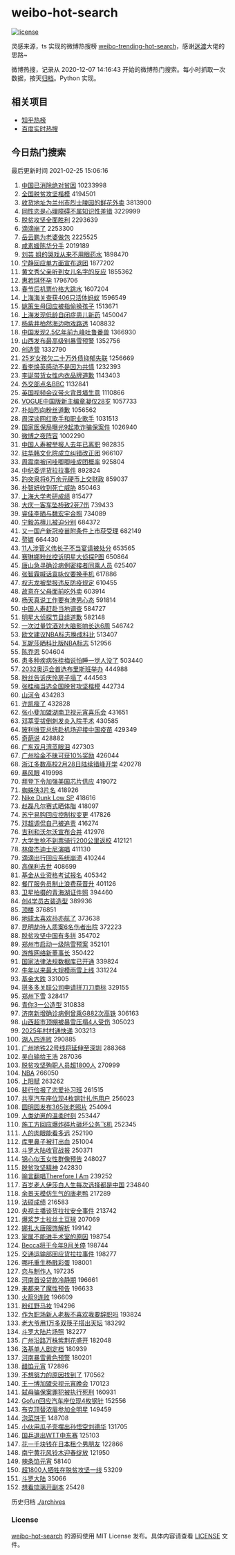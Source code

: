 # weibo-hot-search

[![license](https://img.shields.io/github/license/Arrackisarookie/weibo-hot-search)](https://github.com/Arrackisarookie/weibo-hot-search/blob/master/LICENSE)

灵感来源，ts 实现的微博热搜榜 [weibo-trending-hot-search](https://github.com/justjavac/weibo-trending-hot-search)，感谢[迷渡](https://github.com/justjavac)大佬的思路~

微博热搜，记录从 2020-12-07 14:16:43 开始的微博热门搜索。每小时抓取一次数据，按天[归档](./archives)。Python 实现。

## 相关项目
+ [知乎热榜](https://github.com/Arrackisarookie/zhihu-top-search)
+ [百度实时热搜](https://github.com/Arrackisarookie/baidu-hot-search)

## 今日热门搜索

<!-- Rank Begin -->

最后更新时间 2021-02-25 15:06:16

1. [中国已消除绝对贫困](https://s.weibo.com/weibo?q=%23%E4%B8%AD%E5%9B%BD%E5%B7%B2%E6%B6%88%E9%99%A4%E7%BB%9D%E5%AF%B9%E8%B4%AB%E5%9B%B0%23&Refer=top) 10233998
1. [全国脱贫攻坚楷模](https://s.weibo.com/weibo?q=%23%E5%85%A8%E5%9B%BD%E8%84%B1%E8%B4%AB%E6%94%BB%E5%9D%9A%E6%A5%B7%E6%A8%A1%23&Refer=top) 4194501
1. [收货地址为兰州市烈士陵园的鲜花外卖](https://s.weibo.com/weibo?q=%23%E6%94%B6%E8%B4%A7%E5%9C%B0%E5%9D%80%E4%B8%BA%E5%85%B0%E5%B7%9E%E5%B8%82%E7%83%88%E5%A3%AB%E9%99%B5%E5%9B%AD%E7%9A%84%E9%B2%9C%E8%8A%B1%E5%A4%96%E5%8D%96%23&Refer=top) 3813900
1. [同性恋是心理障碍不属知识性差错](https://s.weibo.com/weibo?q=%23%E5%90%8C%E6%80%A7%E6%81%8B%E6%98%AF%E5%BF%83%E7%90%86%E9%9A%9C%E7%A2%8D%E4%B8%8D%E5%B1%9E%E7%9F%A5%E8%AF%86%E6%80%A7%E5%B7%AE%E9%94%99%23&Refer=top) 3229999
1. [脱贫攻坚全面胜利](https://s.weibo.com/weibo?q=%23%E8%84%B1%E8%B4%AB%E6%94%BB%E5%9D%9A%E5%85%A8%E9%9D%A2%E8%83%9C%E5%88%A9%23&Refer=top) 2293639
1. [滴滴崩了](https://s.weibo.com/weibo?q=%E6%BB%B4%E6%BB%B4%E5%B4%A9%E4%BA%86&Refer=top) 2253300
1. [岳云鹏为老婆做包](https://s.weibo.com/weibo?q=%E5%B2%B3%E4%BA%91%E9%B9%8F%E4%B8%BA%E8%80%81%E5%A9%86%E5%81%9A%E5%8C%85&Refer=top) 2225525
1. [咸素媛陈华分手](https://s.weibo.com/weibo?q=%23%E5%92%B8%E7%B4%A0%E5%AA%9B%E9%99%88%E5%8D%8E%E5%88%86%E6%89%8B%23&Refer=top) 2019189
1. [刘芸 姐的哭戏从来不用眼药水](https://s.weibo.com/weibo?q=%E5%88%98%E8%8A%B8%20%E5%A7%90%E7%9A%84%E5%93%AD%E6%88%8F%E4%BB%8E%E6%9D%A5%E4%B8%8D%E7%94%A8%E7%9C%BC%E8%8D%AF%E6%B0%B4&Refer=top) 1898470
1. [宁静回应单方面宣布退团](https://s.weibo.com/weibo?q=%23%E5%AE%81%E9%9D%99%E5%9B%9E%E5%BA%94%E5%8D%95%E6%96%B9%E9%9D%A2%E5%AE%A3%E5%B8%83%E9%80%80%E5%9B%A2%23&Refer=top) 1877202
1. [黄文秀父亲听到女儿名字的反应](https://s.weibo.com/weibo?q=%23%E9%BB%84%E6%96%87%E7%A7%80%E7%88%B6%E4%BA%B2%E5%90%AC%E5%88%B0%E5%A5%B3%E5%84%BF%E5%90%8D%E5%AD%97%E7%9A%84%E5%8F%8D%E5%BA%94%23&Refer=top) 1855362
1. [惠若琪怀孕](https://s.weibo.com/weibo?q=%E6%83%A0%E8%8B%A5%E7%90%AA%E6%80%80%E5%AD%95&Refer=top) 1796706
1. [春节后机票价格大跳水](https://s.weibo.com/weibo?q=%23%E6%98%A5%E8%8A%82%E5%90%8E%E6%9C%BA%E7%A5%A8%E4%BB%B7%E6%A0%BC%E5%A4%A7%E8%B7%B3%E6%B0%B4%23&Refer=top) 1607204
1. [上海海关查获406只活体蚂蚁](https://s.weibo.com/weibo?q=%23%E4%B8%8A%E6%B5%B7%E6%B5%B7%E5%85%B3%E6%9F%A5%E8%8E%B7406%E5%8F%AA%E6%B4%BB%E4%BD%93%E8%9A%82%E8%9A%81%23&Refer=top) 1596549
1. [姚策生母回应被指偷换孩子](https://s.weibo.com/weibo?q=%E5%A7%9A%E7%AD%96%E7%94%9F%E6%AF%8D%E5%9B%9E%E5%BA%94%E8%A2%AB%E6%8C%87%E5%81%B7%E6%8D%A2%E5%AD%A9%E5%AD%90&Refer=top) 1513671
1. [上海发现低龄自闭症患儿新药](https://s.weibo.com/weibo?q=%E4%B8%8A%E6%B5%B7%E5%8F%91%E7%8E%B0%E4%BD%8E%E9%BE%84%E8%87%AA%E9%97%AD%E7%97%87%E6%82%A3%E5%84%BF%E6%96%B0%E8%8D%AF&Refer=top) 1450047
1. [杨紫井柏然海边吻戏路透](https://s.weibo.com/weibo?q=%23%E6%9D%A8%E7%B4%AB%E4%BA%95%E6%9F%8F%E7%84%B6%E6%B5%B7%E8%BE%B9%E5%90%BB%E6%88%8F%E8%B7%AF%E9%80%8F%23&Refer=top) 1408832
1. [中国发现2.5亿年前九峰吐鲁番兽](https://s.weibo.com/weibo?q=%E4%B8%AD%E5%9B%BD%E5%8F%91%E7%8E%B02.5%E4%BA%BF%E5%B9%B4%E5%89%8D%E4%B9%9D%E5%B3%B0%E5%90%90%E9%B2%81%E7%95%AA%E5%85%BD&Refer=top) 1366930
1. [山西发布最高级别暴雪预警](https://s.weibo.com/weibo?q=%23%E5%B1%B1%E8%A5%BF%E5%8F%91%E5%B8%83%E6%9C%80%E9%AB%98%E7%BA%A7%E5%88%AB%E6%9A%B4%E9%9B%AA%E9%A2%84%E8%AD%A6%23&Refer=top) 1352756
1. [创造营](https://s.weibo.com/weibo?q=%E5%88%9B%E9%80%A0%E8%90%A5&Refer=top) 1332790
1. [25岁女孩欠二十万外债抑郁失联](https://s.weibo.com/weibo?q=25%E5%B2%81%E5%A5%B3%E5%AD%A9%E6%AC%A0%E4%BA%8C%E5%8D%81%E4%B8%87%E5%A4%96%E5%80%BA%E6%8A%91%E9%83%81%E5%A4%B1%E8%81%94&Refer=top) 1256669
1. [看李焕英感动不是因为共情](https://s.weibo.com/weibo?q=%E7%9C%8B%E6%9D%8E%E7%84%95%E8%8B%B1%E6%84%9F%E5%8A%A8%E4%B8%8D%E6%98%AF%E5%9B%A0%E4%B8%BA%E5%85%B1%E6%83%85&Refer=top) 1232393
1. [李诞带货女性内衣品牌道歉](https://s.weibo.com/weibo?q=%23%E6%9D%8E%E8%AF%9E%E5%B8%A6%E8%B4%A7%E5%A5%B3%E6%80%A7%E5%86%85%E8%A1%A3%E5%93%81%E7%89%8C%E9%81%93%E6%AD%89%23&Refer=top) 1143403
1. [外交部点名BBC](https://s.weibo.com/weibo?q=%23%E5%A4%96%E4%BA%A4%E9%83%A8%E7%82%B9%E5%90%8DBBC%23&Refer=top) 1132841
1. [英国视频会议带火背景墙生意](https://s.weibo.com/weibo?q=%E8%8B%B1%E5%9B%BD%E8%A7%86%E9%A2%91%E4%BC%9A%E8%AE%AE%E5%B8%A6%E7%81%AB%E8%83%8C%E6%99%AF%E5%A2%99%E7%94%9F%E6%84%8F&Refer=top) 1110866
1. [VOGUE中国版新主编章凝仅28岁](https://s.weibo.com/weibo?q=VOGUE%E4%B8%AD%E5%9B%BD%E7%89%88%E6%96%B0%E4%B8%BB%E7%BC%96%E7%AB%A0%E5%87%9D%E4%BB%8528%E5%B2%81&Refer=top) 1057733
1. [朴灿烈向粉丝道歉](https://s.weibo.com/weibo?q=%23%E6%9C%B4%E7%81%BF%E7%83%88%E5%90%91%E7%B2%89%E4%B8%9D%E9%81%93%E6%AD%89%23&Refer=top) 1056562
1. [周深谈网红歌手和职业歌手](https://s.weibo.com/weibo?q=%23%E5%91%A8%E6%B7%B1%E8%B0%88%E7%BD%91%E7%BA%A2%E6%AD%8C%E6%89%8B%E5%92%8C%E8%81%8C%E4%B8%9A%E6%AD%8C%E6%89%8B%23&Refer=top) 1031513
1. [国家医保局曝光9起欺诈骗保案件](https://s.weibo.com/weibo?q=%23%E5%9B%BD%E5%AE%B6%E5%8C%BB%E4%BF%9D%E5%B1%80%E6%9B%9D%E5%85%899%E8%B5%B7%E6%AC%BA%E8%AF%88%E9%AA%97%E4%BF%9D%E6%A1%88%E4%BB%B6%23&Refer=top) 1026940
1. [微博之夜阵容](https://s.weibo.com/weibo?q=%E5%BE%AE%E5%8D%9A%E4%B9%8B%E5%A4%9C%E9%98%B5%E5%AE%B9&Refer=top) 1002290
1. [中国人寿被举报人去年已离职](https://s.weibo.com/weibo?q=%23%E4%B8%AD%E5%9B%BD%E4%BA%BA%E5%AF%BF%E8%A2%AB%E4%B8%BE%E6%8A%A5%E4%BA%BA%E5%8E%BB%E5%B9%B4%E5%B7%B2%E7%A6%BB%E8%81%8C%23&Refer=top) 982835
1. [驻华韩文化院成立纠错改正团](https://s.weibo.com/weibo?q=%23%E9%A9%BB%E5%8D%8E%E9%9F%A9%E6%96%87%E5%8C%96%E9%99%A2%E6%88%90%E7%AB%8B%E7%BA%A0%E9%94%99%E6%94%B9%E6%AD%A3%E5%9B%A2%23&Refer=top) 966107
1. [周震南被问哇唧唧哇成团概率](https://s.weibo.com/weibo?q=%23%E5%91%A8%E9%9C%87%E5%8D%97%E8%A2%AB%E9%97%AE%E5%93%87%E5%94%A7%E5%94%A7%E5%93%87%E6%88%90%E5%9B%A2%E6%A6%82%E7%8E%87%23&Refer=top) 925804
1. [中纪委评货拉拉事件](https://s.weibo.com/weibo?q=%E4%B8%AD%E7%BA%AA%E5%A7%94%E8%AF%84%E8%B4%A7%E6%8B%89%E6%8B%89%E4%BA%8B%E4%BB%B6&Refer=top) 892824
1. [趵突泉将6万余元硬币上交财政](https://s.weibo.com/weibo?q=%23%E8%B6%B5%E7%AA%81%E6%B3%89%E5%B0%866%E4%B8%87%E4%BD%99%E5%85%83%E7%A1%AC%E5%B8%81%E4%B8%8A%E4%BA%A4%E8%B4%A2%E6%94%BF%23&Refer=top) 859037
1. [朴智妍收到死亡威胁](https://s.weibo.com/weibo?q=%23%E6%9C%B4%E6%99%BA%E5%A6%8D%E6%94%B6%E5%88%B0%E6%AD%BB%E4%BA%A1%E5%A8%81%E8%83%81%23&Refer=top) 850463
1. [上海大学考研成绩](https://s.weibo.com/weibo?q=%E4%B8%8A%E6%B5%B7%E5%A4%A7%E5%AD%A6%E8%80%83%E7%A0%94%E6%88%90%E7%BB%A9&Refer=top) 815477
1. [大庆一客车坠桥致2死7伤](https://s.weibo.com/weibo?q=%23%E5%A4%A7%E5%BA%86%E4%B8%80%E5%AE%A2%E8%BD%A6%E5%9D%A0%E6%A1%A5%E8%87%B42%E6%AD%BB7%E4%BC%A4%23&Refer=top) 739433
1. [睿佳李晒与魏宏宇合照](https://s.weibo.com/weibo?q=%23%E7%9D%BF%E4%BD%B3%E6%9D%8E%E6%99%92%E4%B8%8E%E9%AD%8F%E5%AE%8F%E5%AE%87%E5%90%88%E7%85%A7%23&Refer=top) 734089
1. [宁毅苏檀儿被迫分别](https://s.weibo.com/weibo?q=%23%E5%AE%81%E6%AF%85%E8%8B%8F%E6%AA%80%E5%84%BF%E8%A2%AB%E8%BF%AB%E5%88%86%E5%88%AB%23&Refer=top) 684372
1. [又一国产新冠疫苗附条件上市获受理](https://s.weibo.com/weibo?q=%E5%8F%88%E4%B8%80%E5%9B%BD%E4%BA%A7%E6%96%B0%E5%86%A0%E7%96%AB%E8%8B%97%E9%99%84%E6%9D%A1%E4%BB%B6%E4%B8%8A%E5%B8%82%E8%8E%B7%E5%8F%97%E7%90%86&Refer=top) 682149
1. [赘婿](https://s.weibo.com/weibo?q=%E8%B5%98%E5%A9%BF&Refer=top) 664430
1. [11人涉菅义伟长子不当宴请被处分](https://s.weibo.com/weibo?q=11%E4%BA%BA%E6%B6%89%E8%8F%85%E4%B9%89%E4%BC%9F%E9%95%BF%E5%AD%90%E4%B8%8D%E5%BD%93%E5%AE%B4%E8%AF%B7%E8%A2%AB%E5%A4%84%E5%88%86&Refer=top) 653565
1. [赛琳娜粉丝控诉明星大侦探P图](https://s.weibo.com/weibo?q=%23%E8%B5%9B%E7%90%B3%E5%A8%9C%E7%B2%89%E4%B8%9D%E6%8E%A7%E8%AF%89%E6%98%8E%E6%98%9F%E5%A4%A7%E4%BE%A6%E6%8E%A2P%E5%9B%BE%23&Refer=top) 650864
1. [唐山急寻确诊病例密接者同乘人员](https://s.weibo.com/weibo?q=%23%E5%94%90%E5%B1%B1%E6%80%A5%E5%AF%BB%E7%A1%AE%E8%AF%8A%E7%97%85%E4%BE%8B%E5%AF%86%E6%8E%A5%E8%80%85%E5%90%8C%E4%B9%98%E4%BA%BA%E5%91%98%23&Refer=top) 625407
1. [张智霖喊话袁咏仪要换手机](https://s.weibo.com/weibo?q=%23%E5%BC%A0%E6%99%BA%E9%9C%96%E5%96%8A%E8%AF%9D%E8%A2%81%E5%92%8F%E4%BB%AA%E8%A6%81%E6%8D%A2%E6%89%8B%E6%9C%BA%23&Refer=top) 617886
1. [权志龙被举报违反防疫规定](https://s.weibo.com/weibo?q=%23%E6%9D%83%E5%BF%97%E9%BE%99%E8%A2%AB%E4%B8%BE%E6%8A%A5%E8%BF%9D%E5%8F%8D%E9%98%B2%E7%96%AB%E8%A7%84%E5%AE%9A%23&Refer=top) 610455
1. [故意在父母面前吃外卖](https://s.weibo.com/weibo?q=%23%E6%95%85%E6%84%8F%E5%9C%A8%E7%88%B6%E6%AF%8D%E9%9D%A2%E5%89%8D%E5%90%83%E5%A4%96%E5%8D%96%23&Refer=top) 603914
1. [杨天真说工作要有渣男心态](https://s.weibo.com/weibo?q=%E6%9D%A8%E5%A4%A9%E7%9C%9F%E8%AF%B4%E5%B7%A5%E4%BD%9C%E8%A6%81%E6%9C%89%E6%B8%A3%E7%94%B7%E5%BF%83%E6%80%81&Refer=top) 591814
1. [中国人寿赶赴当地调查](https://s.weibo.com/weibo?q=%E4%B8%AD%E5%9B%BD%E4%BA%BA%E5%AF%BF%E8%B5%B6%E8%B5%B4%E5%BD%93%E5%9C%B0%E8%B0%83%E6%9F%A5&Refer=top) 584727
1. [明星大侦探节目组道歉](https://s.weibo.com/weibo?q=%E6%98%8E%E6%98%9F%E5%A4%A7%E4%BE%A6%E6%8E%A2%E8%8A%82%E7%9B%AE%E7%BB%84%E9%81%93%E6%AD%89&Refer=top) 582148
1. [一次过量饮酒对大脑影响长达6周](https://s.weibo.com/weibo?q=%23%E4%B8%80%E6%AC%A1%E8%BF%87%E9%87%8F%E9%A5%AE%E9%85%92%E5%AF%B9%E5%A4%A7%E8%84%91%E5%BD%B1%E5%93%8D%E9%95%BF%E8%BE%BE6%E5%91%A8%23&Refer=top) 546742
1. [欧文建议NBA标志换成科比](https://s.weibo.com/weibo?q=%E6%AC%A7%E6%96%87%E5%BB%BA%E8%AE%AENBA%E6%A0%87%E5%BF%97%E6%8D%A2%E6%88%90%E7%A7%91%E6%AF%94&Refer=top) 513407
1. [瓦妮莎晒科比版NBA标志](https://s.weibo.com/weibo?q=%E7%93%A6%E5%A6%AE%E8%8E%8E%E6%99%92%E7%A7%91%E6%AF%94%E7%89%88NBA%E6%A0%87%E5%BF%97&Refer=top) 512956
1. [陈乔恩](https://s.weibo.com/weibo?q=%E9%99%88%E4%B9%94%E6%81%A9&Refer=top) 504604
1. [患多种疾病张桂梅说怕睡一觉人没了](https://s.weibo.com/weibo?q=%23%E6%82%A3%E5%A4%9A%E7%A7%8D%E7%96%BE%E7%97%85%E5%BC%A0%E6%A1%82%E6%A2%85%E8%AF%B4%E6%80%95%E7%9D%A1%E4%B8%80%E8%A7%89%E4%BA%BA%E6%B2%A1%E4%BA%86%23&Refer=top) 503440
1. [2032奥运会首选布里斯班举办](https://s.weibo.com/weibo?q=2032%E5%A5%A5%E8%BF%90%E4%BC%9A%E9%A6%96%E9%80%89%E5%B8%83%E9%87%8C%E6%96%AF%E7%8F%AD%E4%B8%BE%E5%8A%9E&Refer=top) 444988
1. [粉丝告诉庆怜房子塌了](https://s.weibo.com/weibo?q=%23%E7%B2%89%E4%B8%9D%E5%91%8A%E8%AF%89%E5%BA%86%E6%80%9C%E6%88%BF%E5%AD%90%E5%A1%8C%E4%BA%86%23&Refer=top) 444563
1. [张桂梅当选全国脱贫攻坚楷模](https://s.weibo.com/weibo?q=%23%E5%BC%A0%E6%A1%82%E6%A2%85%E5%BD%93%E9%80%89%E5%85%A8%E5%9B%BD%E8%84%B1%E8%B4%AB%E6%94%BB%E5%9D%9A%E6%A5%B7%E6%A8%A1%23&Refer=top) 442734
1. [山河令](https://s.weibo.com/weibo?q=%E5%B1%B1%E6%B2%B3%E4%BB%A4&Refer=top) 434283
1. [许凯瘦了](https://s.weibo.com/weibo?q=%23%E8%AE%B8%E5%87%AF%E7%98%A6%E4%BA%86%23&Refer=top) 432828
1. [张小斐加盟湖南卫视元宵喜乐会](https://s.weibo.com/weibo?q=%23%E5%BC%A0%E5%B0%8F%E6%96%90%E5%8A%A0%E7%9B%9F%E6%B9%96%E5%8D%97%E5%8D%AB%E8%A7%86%E5%85%83%E5%AE%B5%E5%96%9C%E4%B9%90%E4%BC%9A%23&Refer=top) 431651
1. [邓萃雯拔倒刺发炎入院手术](https://s.weibo.com/weibo?q=%E9%82%93%E8%90%83%E9%9B%AF%E6%8B%94%E5%80%92%E5%88%BA%E5%8F%91%E7%82%8E%E5%85%A5%E9%99%A2%E6%89%8B%E6%9C%AF&Refer=top) 430585
1. [玻利维亚总统赴机场迎接中国疫苗](https://s.weibo.com/weibo?q=%23%E7%8E%BB%E5%88%A9%E7%BB%B4%E4%BA%9A%E6%80%BB%E7%BB%9F%E8%B5%B4%E6%9C%BA%E5%9C%BA%E8%BF%8E%E6%8E%A5%E4%B8%AD%E5%9B%BD%E7%96%AB%E8%8B%97%23&Refer=top) 429349
1. [奇葩说](https://s.weibo.com/weibo?q=%E5%A5%87%E8%91%A9%E8%AF%B4&Refer=top) 428882
1. [广东双月湾蓝眼泪](https://s.weibo.com/weibo?q=%E5%B9%BF%E4%B8%9C%E5%8F%8C%E6%9C%88%E6%B9%BE%E8%93%9D%E7%9C%BC%E6%B3%AA&Refer=top) 427303
1. [广州拾金不昧可获10%奖励](https://s.weibo.com/weibo?q=%23%E5%B9%BF%E5%B7%9E%E6%8B%BE%E9%87%91%E4%B8%8D%E6%98%A7%E5%8F%AF%E8%8E%B710%25%E5%A5%96%E5%8A%B1%23&Refer=top) 426044
1. [浙江多数高校2月28日陆续错峰开学](https://s.weibo.com/weibo?q=%23%E6%B5%99%E6%B1%9F%E5%A4%9A%E6%95%B0%E9%AB%98%E6%A0%A12%E6%9C%8828%E6%97%A5%E9%99%86%E7%BB%AD%E9%94%99%E5%B3%B0%E5%BC%80%E5%AD%A6%23&Refer=top) 420278
1. [暴风眼](https://s.weibo.com/weibo?q=%E6%9A%B4%E9%A3%8E%E7%9C%BC&Refer=top) 419998
1. [拜登下令加强美国芯片供应](https://s.weibo.com/weibo?q=%E6%8B%9C%E7%99%BB%E4%B8%8B%E4%BB%A4%E5%8A%A0%E5%BC%BA%E7%BE%8E%E5%9B%BD%E8%8A%AF%E7%89%87%E4%BE%9B%E5%BA%94&Refer=top) 419072
1. [蜘蛛侠3片名](https://s.weibo.com/weibo?q=%E8%9C%98%E8%9B%9B%E4%BE%A03%E7%89%87%E5%90%8D&Refer=top) 418926
1. [Nike Dunk Low SP](https://s.weibo.com/weibo?q=Nike%20Dunk%20Low%20SP&Refer=top) 418616
1. [赵磊凡尔赛式晒体脂](https://s.weibo.com/weibo?q=%23%E8%B5%B5%E7%A3%8A%E5%87%A1%E5%B0%94%E8%B5%9B%E5%BC%8F%E6%99%92%E4%BD%93%E8%84%82%23&Refer=top) 418097
1. [苏宁易购回应控制权变更](https://s.weibo.com/weibo?q=%E8%8B%8F%E5%AE%81%E6%98%93%E8%B4%AD%E5%9B%9E%E5%BA%94%E6%8E%A7%E5%88%B6%E6%9D%83%E5%8F%98%E6%9B%B4&Refer=top) 417826
1. [邓超调侃自己被追责](https://s.weibo.com/weibo?q=%23%E9%82%93%E8%B6%85%E8%B0%83%E4%BE%83%E8%87%AA%E5%B7%B1%E8%A2%AB%E8%BF%BD%E8%B4%A3%23&Refer=top) 416274
1. [吉利和沃尔沃宣布合并](https://s.weibo.com/weibo?q=%23%E5%90%89%E5%88%A9%E5%92%8C%E6%B2%83%E5%B0%94%E6%B2%83%E5%AE%A3%E5%B8%83%E5%90%88%E5%B9%B6%23&Refer=top) 412976
1. [大学生抢不到票骑行200公里返校](https://s.weibo.com/weibo?q=%23%E5%A4%A7%E5%AD%A6%E7%94%9F%E6%8A%A2%E4%B8%8D%E5%88%B0%E7%A5%A8%E9%AA%91%E8%A1%8C200%E5%85%AC%E9%87%8C%E8%BF%94%E6%A0%A1%23&Refer=top) 412121
1. [林俊杰迪士尼演唱](https://s.weibo.com/weibo?q=%23%E6%9E%97%E4%BF%8A%E6%9D%B0%E8%BF%AA%E5%A3%AB%E5%B0%BC%E6%BC%94%E5%94%B1%23&Refer=top) 411130
1. [滴滴出行回应系统崩溃](https://s.weibo.com/weibo?q=%23%E6%BB%B4%E6%BB%B4%E5%87%BA%E8%A1%8C%E5%9B%9E%E5%BA%94%E7%B3%BB%E7%BB%9F%E5%B4%A9%E6%BA%83%23&Refer=top) 410244
1. [高保利去世](https://s.weibo.com/weibo?q=%E9%AB%98%E4%BF%9D%E5%88%A9%E5%8E%BB%E4%B8%96&Refer=top) 408699
1. [基金从业资格考试报名](https://s.weibo.com/weibo?q=%E5%9F%BA%E9%87%91%E4%BB%8E%E4%B8%9A%E8%B5%84%E6%A0%BC%E8%80%83%E8%AF%95%E6%8A%A5%E5%90%8D&Refer=top) 405342
1. [餐厅服务员制止浪费获晋升](https://s.weibo.com/weibo?q=%E9%A4%90%E5%8E%85%E6%9C%8D%E5%8A%A1%E5%91%98%E5%88%B6%E6%AD%A2%E6%B5%AA%E8%B4%B9%E8%8E%B7%E6%99%8B%E5%8D%87&Refer=top) 401126
1. [卫星拍摄的青海湖证件照](https://s.weibo.com/weibo?q=%23%E5%8D%AB%E6%98%9F%E6%8B%8D%E6%91%84%E7%9A%84%E9%9D%92%E6%B5%B7%E6%B9%96%E8%AF%81%E4%BB%B6%E7%85%A7%23&Refer=top) 394460
1. [创4学员古装造型](https://s.weibo.com/weibo?q=%23%E5%88%9B4%E5%AD%A6%E5%91%98%E5%8F%A4%E8%A3%85%E9%80%A0%E5%9E%8B%23&Refer=top) 389936
1. [顶楼](https://s.weibo.com/weibo?q=%E9%A1%B6%E6%A5%BC&Refer=top) 376851
1. [地球太喜欢孙亦航了](https://s.weibo.com/weibo?q=%23%E5%9C%B0%E7%90%83%E5%A4%AA%E5%96%9C%E6%AC%A2%E5%AD%99%E4%BA%A6%E8%88%AA%E4%BA%86%23&Refer=top) 373638
1. [昆明劫持人质案6名伤者出院](https://s.weibo.com/weibo?q=%23%E6%98%86%E6%98%8E%E5%8A%AB%E6%8C%81%E4%BA%BA%E8%B4%A8%E6%A1%886%E5%90%8D%E4%BC%A4%E8%80%85%E5%87%BA%E9%99%A2%23&Refer=top) 372223
1. [脱贫攻坚中国有多拼](https://s.weibo.com/weibo?q=%23%E8%84%B1%E8%B4%AB%E6%94%BB%E5%9D%9A%E4%B8%AD%E5%9B%BD%E6%9C%89%E5%A4%9A%E6%8B%BC%23&Refer=top) 354702
1. [郑州市启动一级除雪预案](https://s.weibo.com/weibo?q=%E9%83%91%E5%B7%9E%E5%B8%82%E5%90%AF%E5%8A%A8%E4%B8%80%E7%BA%A7%E9%99%A4%E9%9B%AA%E9%A2%84%E6%A1%88&Refer=top) 352101
1. [游族网络新董事长](https://s.weibo.com/weibo?q=%E6%B8%B8%E6%97%8F%E7%BD%91%E7%BB%9C%E6%96%B0%E8%91%A3%E4%BA%8B%E9%95%BF&Refer=top) 350422
1. [国家法律法规数据库已开通](https://s.weibo.com/weibo?q=%23%E5%9B%BD%E5%AE%B6%E6%B3%95%E5%BE%8B%E6%B3%95%E8%A7%84%E6%95%B0%E6%8D%AE%E5%BA%93%E5%B7%B2%E5%BC%80%E9%80%9A%23&Refer=top) 339824
1. [牛年以来最大规模雨雪上线](https://s.weibo.com/weibo?q=%23%E7%89%9B%E5%B9%B4%E4%BB%A5%E6%9D%A5%E6%9C%80%E5%A4%A7%E8%A7%84%E6%A8%A1%E9%9B%A8%E9%9B%AA%E4%B8%8A%E7%BA%BF%23&Refer=top) 331224
1. [基金大跌](https://s.weibo.com/weibo?q=%23%E5%9F%BA%E9%87%91%E5%A4%A7%E8%B7%8C%23&Refer=top) 331005
1. [拼多多关联公司申请拼刀刀商标](https://s.weibo.com/weibo?q=%23%E6%8B%BC%E5%A4%9A%E5%A4%9A%E5%85%B3%E8%81%94%E5%85%AC%E5%8F%B8%E7%94%B3%E8%AF%B7%E6%8B%BC%E5%88%80%E5%88%80%E5%95%86%E6%A0%87%23&Refer=top) 329155
1. [郑州下雪](https://s.weibo.com/weibo?q=%23%E9%83%91%E5%B7%9E%E4%B8%8B%E9%9B%AA%23&Refer=top) 328417
1. [青你3一公造型](https://s.weibo.com/weibo?q=%23%E9%9D%92%E4%BD%A03%E4%B8%80%E5%85%AC%E9%80%A0%E5%9E%8B%23&Refer=top) 310838
1. [济南新增确诊病例曾乘G882次高铁](https://s.weibo.com/weibo?q=%23%E6%B5%8E%E5%8D%97%E6%96%B0%E5%A2%9E%E7%A1%AE%E8%AF%8A%E7%97%85%E4%BE%8B%E6%9B%BE%E4%B9%98G882%E6%AC%A1%E9%AB%98%E9%93%81%23&Refer=top) 306163
1. [山西超市顶棚被暴雪压塌4人受伤](https://s.weibo.com/weibo?q=%E5%B1%B1%E8%A5%BF%E8%B6%85%E5%B8%82%E9%A1%B6%E6%A3%9A%E8%A2%AB%E6%9A%B4%E9%9B%AA%E5%8E%8B%E5%A1%8C4%E4%BA%BA%E5%8F%97%E4%BC%A4&Refer=top) 305023
1. [2025年村村通快递](https://s.weibo.com/weibo?q=%232025%E5%B9%B4%E6%9D%91%E6%9D%91%E9%80%9A%E5%BF%AB%E9%80%92%23&Refer=top) 303213
1. [湖人四连败](https://s.weibo.com/weibo?q=%E6%B9%96%E4%BA%BA%E5%9B%9B%E8%BF%9E%E8%B4%A5&Refer=top) 290885
1. [广州地铁22号线将延伸至深圳](https://s.weibo.com/weibo?q=%E5%B9%BF%E5%B7%9E%E5%9C%B0%E9%93%8122%E5%8F%B7%E7%BA%BF%E5%B0%86%E5%BB%B6%E4%BC%B8%E8%87%B3%E6%B7%B1%E5%9C%B3&Refer=top) 288368
1. [吴白输给王浩](https://s.weibo.com/weibo?q=%23%E5%90%B4%E7%99%BD%E8%BE%93%E7%BB%99%E7%8E%8B%E6%B5%A9%23&Refer=top) 287036
1. [脱贫攻坚殉职人员超1800人](https://s.weibo.com/weibo?q=%23%E8%84%B1%E8%B4%AB%E6%94%BB%E5%9D%9A%E6%AE%89%E8%81%8C%E4%BA%BA%E5%91%98%E8%B6%851800%E4%BA%BA%23&Refer=top) 270999
1. [NBA](https://s.weibo.com/weibo?q=NBA&Refer=top) 266050
1. [上阳赋](https://s.weibo.com/weibo?q=%E4%B8%8A%E9%98%B3%E8%B5%8B&Refer=top) 263262
1. [裴行俭报了恋爱补习班](https://s.weibo.com/weibo?q=%23%E8%A3%B4%E8%A1%8C%E4%BF%AD%E6%8A%A5%E4%BA%86%E6%81%8B%E7%88%B1%E8%A1%A5%E4%B9%A0%E7%8F%AD%23&Refer=top) 261515
1. [共享汽车座位现4枚钢针扎伤用户](https://s.weibo.com/weibo?q=%E5%85%B1%E4%BA%AB%E6%B1%BD%E8%BD%A6%E5%BA%A7%E4%BD%8D%E7%8E%B04%E6%9E%9A%E9%92%A2%E9%92%88%E6%89%8E%E4%BC%A4%E7%94%A8%E6%88%B7&Refer=top) 256023
1. [圆明园发布365张老照片](https://s.weibo.com/weibo?q=%23%E5%9C%86%E6%98%8E%E5%9B%AD%E5%8F%91%E5%B8%83365%E5%BC%A0%E8%80%81%E7%85%A7%E7%89%87%23&Refer=top) 254094
1. [人类幼崽的温柔时刻](https://s.weibo.com/weibo?q=%23%E4%BA%BA%E7%B1%BB%E5%B9%BC%E5%B4%BD%E7%9A%84%E6%B8%A9%E6%9F%94%E6%97%B6%E5%88%BB%23&Refer=top) 253447
1. [施工方回应爆炸碎片砸坏公务飞机](https://s.weibo.com/weibo?q=%E6%96%BD%E5%B7%A5%E6%96%B9%E5%9B%9E%E5%BA%94%E7%88%86%E7%82%B8%E7%A2%8E%E7%89%87%E7%A0%B8%E5%9D%8F%E5%85%AC%E5%8A%A1%E9%A3%9E%E6%9C%BA&Refer=top) 252345
1. [人的肉眼能看多远](https://s.weibo.com/weibo?q=%23%E4%BA%BA%E7%9A%84%E8%82%89%E7%9C%BC%E8%83%BD%E7%9C%8B%E5%A4%9A%E8%BF%9C%23&Refer=top) 252190
1. [库里鼻子被打出血](https://s.weibo.com/weibo?q=%E5%BA%93%E9%87%8C%E9%BC%BB%E5%AD%90%E8%A2%AB%E6%89%93%E5%87%BA%E8%A1%80&Refer=top) 251004
1. [斗罗大陆收官战报](https://s.weibo.com/weibo?q=%23%E6%96%97%E7%BD%97%E5%A4%A7%E9%99%86%E6%94%B6%E5%AE%98%E6%88%98%E6%8A%A5%23&Refer=top) 250371
1. [锦心似玉女性群像预告](https://s.weibo.com/weibo?q=%23%E9%94%A6%E5%BF%83%E4%BC%BC%E7%8E%89%E5%A5%B3%E6%80%A7%E7%BE%A4%E5%83%8F%E9%A2%84%E5%91%8A%23&Refer=top) 248027
1. [脱贫攻坚精神](https://s.weibo.com/weibo?q=%23%E8%84%B1%E8%B4%AB%E6%94%BB%E5%9D%9A%E7%B2%BE%E7%A5%9E%23&Refer=top) 242830
1. [喻言翻唱Therefore I Am](https://s.weibo.com/weibo?q=%E5%96%BB%E8%A8%80%E7%BF%BB%E5%94%B1Therefore%20I%20Am&Refer=top) 239252
1. [百岁老人伊莎白人生每次选择都是中国](https://s.weibo.com/weibo?q=%23%E7%99%BE%E5%B2%81%E8%80%81%E4%BA%BA%E4%BC%8A%E8%8E%8E%E7%99%BD%E4%BA%BA%E7%94%9F%E6%AF%8F%E6%AC%A1%E9%80%89%E6%8B%A9%E9%83%BD%E6%98%AF%E4%B8%AD%E5%9B%BD%23&Refer=top) 234840
1. [余景天模仿生气的唐老鸭](https://s.weibo.com/weibo?q=%23%E4%BD%99%E6%99%AF%E5%A4%A9%E6%A8%A1%E4%BB%BF%E7%94%9F%E6%B0%94%E7%9A%84%E5%94%90%E8%80%81%E9%B8%AD%23&Refer=top) 217289
1. [法硕成绩](https://s.weibo.com/weibo?q=%E6%B3%95%E7%A1%95%E6%88%90%E7%BB%A9&Refer=top) 216583
1. [央视主播谈货拉拉安全事件](https://s.weibo.com/weibo?q=%23%E5%A4%AE%E8%A7%86%E4%B8%BB%E6%92%AD%E8%B0%88%E8%B4%A7%E6%8B%89%E6%8B%89%E5%AE%89%E5%85%A8%E4%BA%8B%E4%BB%B6%23&Refer=top) 213742
1. [爆浆芝士拉丝土豆球](https://s.weibo.com/weibo?q=%23%E7%88%86%E6%B5%86%E8%8A%9D%E5%A3%AB%E6%8B%89%E4%B8%9D%E5%9C%9F%E8%B1%86%E7%90%83%23&Refer=top) 207069
1. [娜扎大唐服饰解析](https://s.weibo.com/weibo?q=%23%E5%A8%9C%E6%89%8E%E5%A4%A7%E5%94%90%E6%9C%8D%E9%A5%B0%E8%A7%A3%E6%9E%90%23&Refer=top) 199142
1. [家属不能进手术室的原因](https://s.weibo.com/weibo?q=%23%E5%AE%B6%E5%B1%9E%E4%B8%8D%E8%83%BD%E8%BF%9B%E6%89%8B%E6%9C%AF%E5%AE%A4%E7%9A%84%E5%8E%9F%E5%9B%A0%23&Refer=top) 198754
1. [Becca将于今年9月关停](https://s.weibo.com/weibo?q=Becca%E5%B0%86%E4%BA%8E%E4%BB%8A%E5%B9%B49%E6%9C%88%E5%85%B3%E5%81%9C&Refer=top) 198744
1. [交通运输部回应货拉拉事件](https://s.weibo.com/weibo?q=%E4%BA%A4%E9%80%9A%E8%BF%90%E8%BE%93%E9%83%A8%E5%9B%9E%E5%BA%94%E8%B4%A7%E6%8B%89%E6%8B%89%E4%BA%8B%E4%BB%B6&Refer=top) 198277
1. [哪吒重生杨戬彩蛋](https://s.weibo.com/weibo?q=%23%E5%93%AA%E5%90%92%E9%87%8D%E7%94%9F%E6%9D%A8%E6%88%AC%E5%BD%A9%E8%9B%8B%23&Refer=top) 198001
1. [恋与制作人](https://s.weibo.com/weibo?q=%E6%81%8B%E4%B8%8E%E5%88%B6%E4%BD%9C%E4%BA%BA&Refer=top) 197235
1. [河南首设贷款冷静期](https://s.weibo.com/weibo?q=%23%E6%B2%B3%E5%8D%97%E9%A6%96%E8%AE%BE%E8%B4%B7%E6%AC%BE%E5%86%B7%E9%9D%99%E6%9C%9F%23&Refer=top) 196661
1. [来都来了魔性预告](https://s.weibo.com/weibo?q=%23%E6%9D%A5%E9%83%BD%E6%9D%A5%E4%BA%86%E9%AD%94%E6%80%A7%E9%A2%84%E5%91%8A%23&Refer=top) 196633
1. [火箭9连败](https://s.weibo.com/weibo?q=%E7%81%AB%E7%AE%AD9%E8%BF%9E%E8%B4%A5&Refer=top) 196609
1. [粉红野马妆](https://s.weibo.com/weibo?q=%23%E7%B2%89%E7%BA%A2%E9%87%8E%E9%A9%AC%E5%A6%86%23&Refer=top) 194296
1. [作为职场新人老板不喜欢我要辞职吗](https://s.weibo.com/weibo?q=%23%E4%BD%9C%E4%B8%BA%E8%81%8C%E5%9C%BA%E6%96%B0%E4%BA%BA%E8%80%81%E6%9D%BF%E4%B8%8D%E5%96%9C%E6%AC%A2%E6%88%91%E8%A6%81%E8%BE%9E%E8%81%8C%E5%90%97%23&Refer=top) 193824
1. [老大爷用1万多双筷子搭出天坛](https://s.weibo.com/weibo?q=%23%E8%80%81%E5%A4%A7%E7%88%B7%E7%94%A81%E4%B8%87%E5%A4%9A%E5%8F%8C%E7%AD%B7%E5%AD%90%E6%90%AD%E5%87%BA%E5%A4%A9%E5%9D%9B%23&Refer=top) 183292
1. [斗罗大陆片场照](https://s.weibo.com/weibo?q=%23%E6%96%97%E7%BD%97%E5%A4%A7%E9%99%86%E7%89%87%E5%9C%BA%E7%85%A7%23&Refer=top) 182277
1. [广州沿路万株紫荆花盛开](https://s.weibo.com/weibo?q=%E5%B9%BF%E5%B7%9E%E6%B2%BF%E8%B7%AF%E4%B8%87%E6%A0%AA%E7%B4%AB%E8%8D%86%E8%8A%B1%E7%9B%9B%E5%BC%80&Refer=top) 182048
1. [洛基单人剧定档](https://s.weibo.com/weibo?q=%E6%B4%9B%E5%9F%BA%E5%8D%95%E4%BA%BA%E5%89%A7%E5%AE%9A%E6%A1%A3&Refer=top) 180939
1. [河南暴雪黄色预警](https://s.weibo.com/weibo?q=%E6%B2%B3%E5%8D%97%E6%9A%B4%E9%9B%AA%E9%BB%84%E8%89%B2%E9%A2%84%E8%AD%A6&Refer=top) 180201
1. [醋馅元宵](https://s.weibo.com/weibo?q=%23%E9%86%8B%E9%A6%85%E5%85%83%E5%AE%B5%23&Refer=top) 172896
1. [不想努力的原因找到了](https://s.weibo.com/weibo?q=%23%E4%B8%8D%E6%83%B3%E5%8A%AA%E5%8A%9B%E7%9A%84%E5%8E%9F%E5%9B%A0%E6%89%BE%E5%88%B0%E4%BA%86%23&Refer=top) 170562
1. [王一博加盟央视元宵晚会](https://s.weibo.com/weibo?q=%23%E7%8E%8B%E4%B8%80%E5%8D%9A%E5%8A%A0%E7%9B%9F%E5%A4%AE%E8%A7%86%E5%85%83%E5%AE%B5%E6%99%9A%E4%BC%9A%23&Refer=top) 170123
1. [弑母骗保案罪犯被执行死刑](https://s.weibo.com/weibo?q=%E5%BC%91%E6%AF%8D%E9%AA%97%E4%BF%9D%E6%A1%88%E7%BD%AA%E7%8A%AF%E8%A2%AB%E6%89%A7%E8%A1%8C%E6%AD%BB%E5%88%91&Refer=top) 160931
1. [Gofun回应汽车座位现4枚钢针](https://s.weibo.com/weibo?q=Gofun%E5%9B%9E%E5%BA%94%E6%B1%BD%E8%BD%A6%E5%BA%A7%E4%BD%8D%E7%8E%B04%E6%9E%9A%E9%92%A2%E9%92%88&Refer=top) 152556
1. [布克顶替浓眉参加全明星](https://s.weibo.com/weibo?q=%E5%B8%83%E5%85%8B%E9%A1%B6%E6%9B%BF%E6%B5%93%E7%9C%89%E5%8F%82%E5%8A%A0%E5%85%A8%E6%98%8E%E6%98%9F&Refer=top) 149459
1. [泡菜饼干](https://s.weibo.com/weibo?q=%23%E6%B3%A1%E8%8F%9C%E9%A5%BC%E5%B9%B2%23&Refer=top) 148708
1. [小伙用瓜子壳摆出孙悟空刘德华](https://s.weibo.com/weibo?q=%E5%B0%8F%E4%BC%99%E7%94%A8%E7%93%9C%E5%AD%90%E5%A3%B3%E6%91%86%E5%87%BA%E5%AD%99%E6%82%9F%E7%A9%BA%E5%88%98%E5%BE%B7%E5%8D%8E&Refer=top) 131705
1. [国乒退出WTT中东赛](https://s.weibo.com/weibo?q=%E5%9B%BD%E4%B9%92%E9%80%80%E5%87%BAWTT%E4%B8%AD%E4%B8%9C%E8%B5%9B&Refer=top) 125103
1. [花一千块钱在日本租个男朋友](https://s.weibo.com/weibo?q=%23%E8%8A%B1%E4%B8%80%E5%8D%83%E5%9D%97%E9%92%B1%E5%9C%A8%E6%97%A5%E6%9C%AC%E7%A7%9F%E4%B8%AA%E7%94%B7%E6%9C%8B%E5%8F%8B%23&Refer=top) 122866
1. [南宁黄花风铃木迎春绽放](https://s.weibo.com/weibo?q=%23%E5%8D%97%E5%AE%81%E9%BB%84%E8%8A%B1%E9%A3%8E%E9%93%83%E6%9C%A8%E8%BF%8E%E6%98%A5%E7%BB%BD%E6%94%BE%23&Refer=top) 121950
1. [辣条馅元宵](https://s.weibo.com/weibo?q=%23%E8%BE%A3%E6%9D%A1%E9%A6%85%E5%85%83%E5%AE%B5%23&Refer=top) 58140
1. [超1800人牺牲在脱贫攻坚一线](https://s.weibo.com/weibo?q=%23%E8%B6%851800%E4%BA%BA%E7%89%BA%E7%89%B2%E5%9C%A8%E8%84%B1%E8%B4%AB%E6%94%BB%E5%9D%9A%E4%B8%80%E7%BA%BF%23&Refer=top) 53209
1. [斗罗大陆](https://s.weibo.com/weibo?q=%E6%96%97%E7%BD%97%E5%A4%A7%E9%99%86&Refer=top) 35066
1. [想看琉璃开副本](https://s.weibo.com/weibo?q=%23%E6%83%B3%E7%9C%8B%E7%90%89%E7%92%83%E5%BC%80%E5%89%AF%E6%9C%AC%23&Refer=top) 25428
<!-- Rank End -->

历史归档 [./archives](./archives)

### License

[weibo-hot-search](https://github.com/Arrackisarookie/weibo-hot-search) 的源码使用 MIT License 发布。具体内容请查看 [LICENSE](./LICENSE) 文件。

